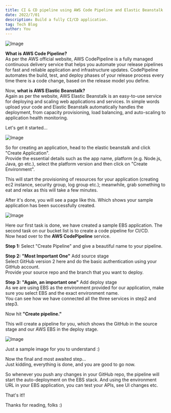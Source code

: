 ```yaml
---
title: CI & CD pipeline using AWS Code Pipeline and Elastic Beanstalk
date: 2022/7/01
description: Build a fully CI/CD application.
tag: Tech Blog
author: You
---
```


![Image](https://miro.medium.com/max/1400/1*9uGuGEt-GLX4XNVfjmtlbQ.png)

**What is AWS Code Pipeline?**      
As per the AWS official website, AWS CodePipeline is a fully managed continuous delivery service that helps you automate your release pipelines for fast and reliable application and infrastructure updates. CodePipeline automates the build, test, and deploy phases of your release process every time there is a code change, based on the release model you define.

Now, **what is AWS Elastic Beanstalk?**      
Again as per the website, AWS Elastic Beanstalk is an easy-to-use service for deploying and scaling web applications and services.
In simple words upload your code and Elastic Beanstalk automatically handles the deployment, from capacity provisioning, load balancing, and auto-scaling to application health monitoring.

Let's get it started...

![Image](https://s3.ap-south-1.amazonaws.com/somilgupta.me-docs/Screenshot+2022-07-01+at+7.32.11+AM.png)

So for creating an application, head to the elastic beanstalk and click "Create Application".    
Provide the essential details such as the app name, platform (e.g. Node.js, Java, go etc.), select the platform version and then click on "Create Environment".    

This will start the provisioning of resources for your application (creating ec2 instance, security group, log group etc.); meanwhile, grab something to eat and relax as this will take a few minutes.   

After it's done, you will see a page like this. Which shows your sample application has been successfully created.

![Image](https://s3.ap-south-1.amazonaws.com/somilgupta.me-docs/Screenshot+2022-07-01+at+7.41.33+AM.png)

Here our first task is done, we have created a sample EBS application. The second task on our bucket list is to create a code pipeline for CI/CD.   
Now head over to the **AWS CodePipeline** service.

**Step 1:** Select "Create Pipeline" and give a beautiful name to your pipeline.  

**Step 2:** **"Most Important One"** Add source stage      
Select GitHub version 2 here and do the basic authentication using your GitHub account.      
Provide your source repo and the branch that you want to deploy.

**Step 3:** **"Again, an important one"** Add deploy stage       
As we are using EBS as the environment provided for our application, make sure you select EBS and the exact environment name.         
You can see how we have connected all the three services in step2 and step3.      

Now hit **"Create pipeline."**

This will create a pipeline for you, which shows the GitHub in the source stage and our AWS EBS in the deploy stage.   

![Image](https://s3.ap-south-1.amazonaws.com/somilgupta.me-docs/Screenshot+2022-07-01+at+7.53.08+AM.png)

Just a sample image for you to understand :)

Now the final and most awaited step...       
Just kidding, everything is done, and you are good to go now.

So whenever you push any changes in your GitHub repo, the pipeline will start the auto-deployment on the EBS stack. And using the environment URL in your EBS application, you can test your APIs, see UI changes etc.

That's it!!

Thanks for reading, folks :)